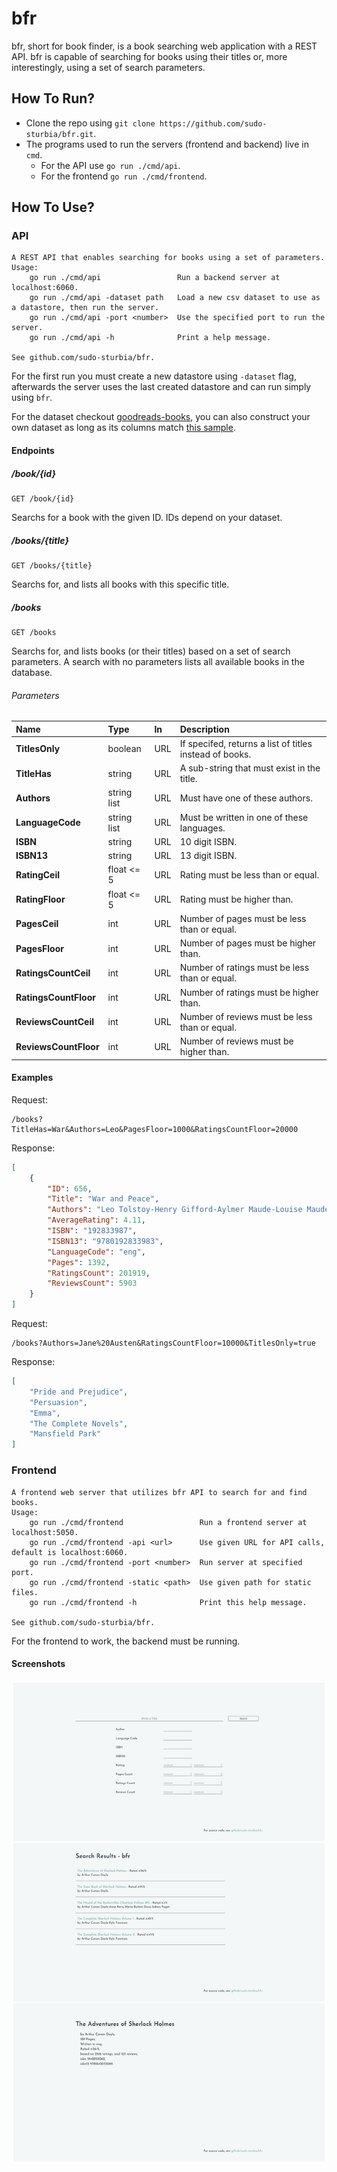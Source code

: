# bfr
bfr, short for book finder, is a book searching web application with a REST API. bfr
is capable of searching for books using their titles or, more interestingly, using a
set of search parameters.

## How To Run?
- Clone the repo using `git clone https://github.com/sudo-sturbia/bfr.git`.
- The programs used to run the servers (frontend and backend) live in `cmd`.
    - For the API use `go run ./cmd/api`.
    - For the frontend `go run ./cmd/frontend`.

## How To Use?
### API
```
A REST API that enables searching for books using a set of parameters.
Usage:
    go run ./cmd/api                 Run a backend server at localhost:6060.
    go run ./cmd/api -dataset path   Load a new csv dataset to use as a datastore, then run the server.
    go run ./cmd/api -port <number>  Use the specified port to run the server.
    go run ./cmd/api -h              Print a help message.

See github.com/sudo-sturbia/bfr.
```

For the first run you must create a new datastore using `-dataset` flag, afterwards
the server uses the last created datastore and can run simply using `bfr`.

For the dataset checkout [goodreads-books](https://www.kaggle.com/jealousleopard/goodreadsbooks),
you can also construct your own dataset as long as its columns match [this sample](test-data/booksTest.csv).

#### Endpoints
##### /book/{id}
```
GET /book/{id}
```
Searchs for a book with the given ID. IDs depend on your dataset.

##### /books/{title}
```
GET /books/{title}
```
Searchs for, and lists all books with this specific title.

##### /books
```
GET /books
```

Searchs for, and lists books (or their titles) based on a set of search parameters. A search
with no parameters lists all available books in the database.

###### Parameters
| Name                  | Type        | In   | Description                                              |
| :-------------------- | :---------- | :--- | :------------------------------------------------------- |
| **TitlesOnly**        | boolean     | URL  | If specifed, returns a list of titles instead of books.  |
| **TitleHas**          | string      | URL  | A sub-string that must exist in the title.               |
| **Authors**           | string list | URL  | Must have one of these authors.                          |
| **LanguageCode**      | string list | URL  | Must be written in one of these languages.               |
| **ISBN**              | string      | URL  | 10 digit ISBN.                                           |
| **ISBN13**            | string      | URL  | 13 digit ISBN.                                           |
| **RatingCeil**        | float <= 5  | URL  | Rating must be less than or equal.                       |
| **RatingFloor**       | float <= 5  | URL  | Rating must be higher than.                              |
| **PagesCeil**         | int         | URL  | Number of pages must be less than or equal.              |
| **PagesFloor**        | int         | URL  | Number of pages must be higher than.                     |
| **RatingsCountCeil**  | int         | URL  | Number of ratings must be less than or equal.            |
| **RatingsCountFloor** | int         | URL  | Number of ratings must be higher than.                   |
| **ReviewsCountCeil**  | int         | URL  | Number of reviews must be less than or equal.            |
| **ReviewsCountFloor** | int         | URL  | Number of reviews must be higher than.                   |

#### Examples
Request:
```console
/books?TitleHas=War&Authors=Leo&PagesFloor=1000&RatingsCountFloor=20000
```

Response:
```json
[
	{
		"ID": 656,
		"Title": "War and Peace",
		"Authors": "Leo Tolstoy-Henry Gifford-Aylmer Maude-Louise Maude",
		"AverageRating": 4.11,
		"ISBN": "192833987",
		"ISBN13": "9780192833983",
		"LanguageCode": "eng",
		"Pages": 1392,
		"RatingsCount": 201919,
		"ReviewsCount": 5903
	}
]
```

Request:
```console
/books?Authors=Jane%20Austen&RatingsCountFloor=10000&TitlesOnly=true
```

Response:
```json
[
	"Pride and Prejudice",
	"Persuasion",
	"Emma",
	"The Complete Novels",
	"Mansfield Park"
]
```

### Frontend
```
A frontend web server that utilizes bfr API to search for and find books.
Usage:
    go run ./cmd/frontend                 Run a frontend server at localhost:5050.
    go run ./cmd/frontend -api <url>      Use given URL for API calls, default is localhost:6060.
    go run ./cmd/frontend -port <number>  Run server at specified port.
    go run ./cmd/frontend -static <path>  Use given path for static files.
    go run ./cmd/frontend -h              Print this help message.

See github.com/sudo-sturbia/bfr.
```

For the frontend to work, the backend must be running.

#### Screenshots

![frontend](images/bfr-frontend.png)
